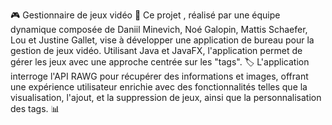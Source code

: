🎮 Gestionnaire de jeux vidéo 🚀 Ce projet , réalisé par une équipe dynamique composée de Daniil Minevich, Noé Galopin, Mattis Schaefer, Lou et Justine Gallet, 
vise à développer une application de bureau pour la gestion de jeux vidéo. Utilisant Java et JavaFX, l'application permet de gérer les jeux avec une approche centrée sur les "tags". 
🏷️ L'application interroge l'API RAWG pour récupérer des informations et images, offrant une expérience utilisateur enrichie avec des fonctionnalités telles que la visualisation, 
l'ajout, et la suppression de jeux, ainsi que la personnalisation des tags. 📊
